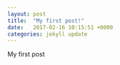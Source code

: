 ```yaml
---
layout: post
title:  "My first post!"
date:   2017-02-16 10:15:51 +0000
categories: jekyll update
---
```

My first post
